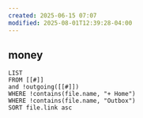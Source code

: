 ```yaml
---
created: 2025-06-15 07:07
modified: 2025-08-01T12:39:28-04:00
---
```

## money

```dataview
LIST
FROM [[#]]
and !outgoing([[#]])
WHERE !contains(file.name, "+ Home")
WHERE !contains(file.name, "Outbox")
SORT file.link asc
```

